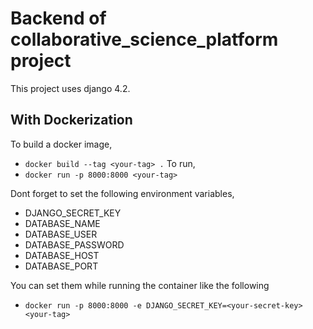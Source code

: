# Backend of collaborative_science_platform project

This project uses django 4.2.

## With Dockerization

To build a docker image, 
 - `docker build --tag <your-tag> .`
To run,
 - `docker run -p 8000:8000 <your-tag>`

Dont forget to set the following environment variables,
- DJANGO_SECRET_KEY
- DATABASE_NAME
- DATABASE_USER
- DATABASE_PASSWORD
- DATABASE_HOST
- DATABASE_PORT

You can set them while running the container like the following
- `docker run -p 8000:8000 -e DJANGO_SECRET_KEY=<your-secret-key> <your-tag>`

